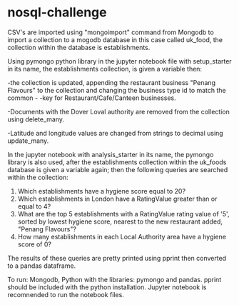 # nosql-challenge

CSV's are imported using "mongoimport" command from Mongodb to import a collection to  a mogodb database in this case called uk_food, the collection within the database is establishments.

Using pymongo python library in the jupyter notebook file with setup_starter in its name, the establishments collection, is given a variable then:

  -the collection is updated, appending the restaurant business "Penang Flavours" to the collection and changing the business type id to match the common -   -key for Restaurant/Cafe/Canteen businesses.

  -Documents with the Dover Loval authority are removed from the collection using delete_many.

  -Latitude and longitude values are changed from strings to decimal using update_many.

In the jupyter notebook with analysis_starter in its name, the pymongo library is also used, after the establishments collection within the uk_foods database is given a variable again; then the following queries are searched within the collection: 

  1. Which establishments have a hygiene score equal to 20?
  2. Which establishments in London have a RatingValue greater than or equal to 4?
  3. What are the top 5 establishments with a RatingValue rating value of '5', sorted by lowest hygiene score, nearest to the new restaurant added, "Penang Flavours"?
  4. How many establishments in each Local Authority area have a hygiene score of 0?
 
 The results of these queries are pretty printed using pprint then converted to a pandas dataframe.

To run: Mongodb, Python with the libraries: pymongo and pandas. pprint should be included with the python installation. Jupyter notebook is recomnended to run the notebook files.
